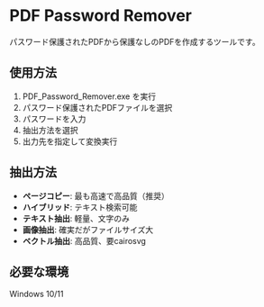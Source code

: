 # PDF Password Remover

パスワード保護されたPDFから保護なしのPDFを作成するツールです。

## 使用方法

1. PDF_Password_Remover.exe を実行
2. パスワード保護されたPDFファイルを選択
3. パスワードを入力
4. 抽出方法を選択
5. 出力先を指定して変換実行

## 抽出方法

- **ページコピー**: 最も高速で高品質（推奨）
- **ハイブリッド**: テキスト検索可能
- **テキスト抽出**: 軽量、文字のみ
- **画像抽出**: 確実だがファイルサイズ大
- **ベクトル抽出**: 高品質、要cairosvg

## 必要な環境

Windows 10/11
